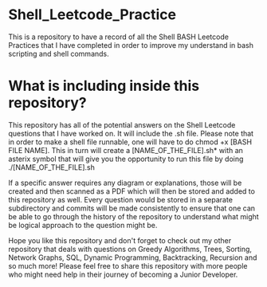 # Shell_Leetcode_Practice
This is a repository to have a record of all the Shell BASH Leetcode Practices that I have completed in order to improve my understand in bash scripting and shell commands. 

# What is including inside this repository? 
This repository has all of the potential answers on the Shell Leetcode questions that I have worked on. It will include the .sh file. Please note that in order to make a shell file runnable, one will have to do chmod +x [BASH FILE NAME]. This in turn will create a [NAME_OF_THE_FILE].sh* with an asterix symbol that will give you the opportunity to run this file by doing ./[NAME_OF_THE_FILE].sh 

If a specific answer requires any diagram or explanations, those will be created and then scanned as a PDF which will then be stored and added to this repository as well. Every question would be stored in a separate subdirectory and commits will be made consistently to ensure that one can be able to go through the history of the repository to understand what might be logical approach to the question might be. 

Hope you like this repository and don't forget to check out my other repository that deals with questions on Greedy Algorithms, Trees, Sorting, Network Graphs, SQL, Dynamic Programming, Backtracking, Recursion and so much more! Please feel free to share this repository with more people who might need help in their journey of becoming a Junior Developer.
